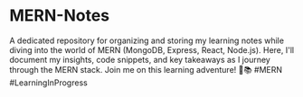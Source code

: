 # MERN-Notes
A dedicated repository for organizing and storing my learning notes while diving into the world of MERN (MongoDB, Express, React, Node.js). Here, I'll document my insights, code snippets, and key takeaways as I journey through the MERN stack. Join me on this learning adventure! 🚀📚 #MERN #LearningInProgress
